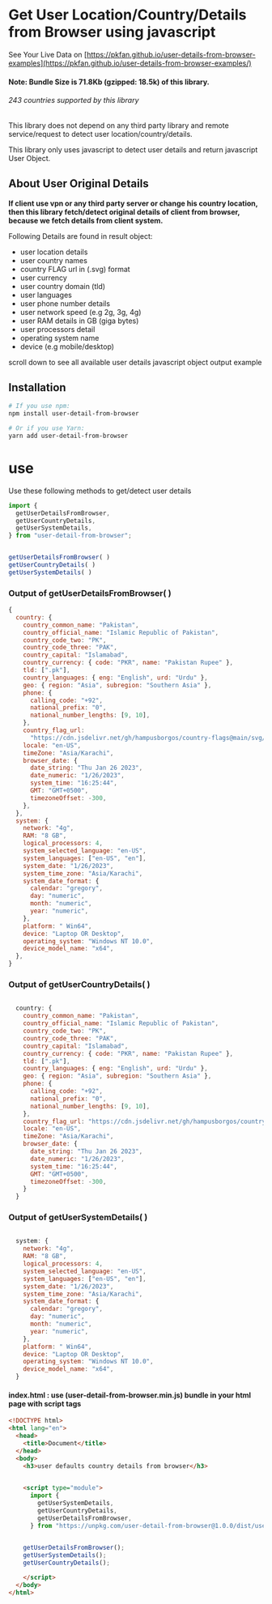 # Get User Location/Country/Details from Browser using javascript

See Your Live Data on [https://pkfan.github.io/user-details-from-browser-examples](https://pkfan.github.io/user-details-from-browser-examples/) 

#### Note: Bundle Size is 71.8Kb (gzipped: 18.5k) of this library.

###### 243 countries supported by this library
   
   
   
This library does not depend on any third party library and remote service/request to detect user location/country/details. 

This library only uses javascript to detect user details and return javascript User Object.    

## About User Original Details
**If client use vpn or any third party server or change his country location, then this library fetch/detect original details of client from browser, because we fetch details from client system.**   


Following Details are found in result object:   
* user location details
* user country names
* country FLAG url in (.svg) format
* user currency
* user country domain (tld)
* user languages
* user phone number details
* user network speed (e.g 2g, 3g, 4g)
* user RAM details in GB (giga bytes)
* user processors detail
* operating system name
* device (e.g mobile/desktop)

scroll down to see all available user details javascript object output example

## Installation
```bash
# If you use npm:
npm install user-detail-from-browser

# Or if you use Yarn:
yarn add user-detail-from-browser
```

# use
Use these following methods to get/detect user details
```js
import {
  getUserDetailsFromBrowser,
  getUserCountryDetails,
  getUserSystemDetails,
} from "user-detail-from-browser";


getUserDetailsFromBrowser( )
getUserCountryDetails( )
getUserSystemDetails( )

```

### Output of getUserDetailsFromBrowser( )
```js
{
  country: {
    country_common_name: "Pakistan",
    country_official_name: "Islamic Republic of Pakistan",
    country_code_two: "PK",
    country_code_three: "PAK",
    country_capital: "Islamabad",
    country_currency: { code: "PKR", name: "Pakistan Rupee" },
    tld: [".pk"],
    country_languages: { eng: "English", urd: "Urdu" },
    geo: { region: "Asia", subregion: "Southern Asia" },
    phone: {
      calling_code: "+92",
      national_prefix: "0",
      national_number_lengths: [9, 10],
    },
    country_flag_url:
      "https://cdn.jsdelivr.net/gh/hampusborgos/country-flags@main/svg/pk.svg",
    locale: "en-US",
    timeZone: "Asia/Karachi",
    browser_date: {
      date_string: "Thu Jan 26 2023",
      date_numeric: "1/26/2023",
      system_time: "16:25:44",
      GMT: "GMT+0500",
      timezoneOffset: -300,
    },
  },
  system: {
    network: "4g",
    RAM: "8 GB",
    logical_processors: 4,
    system_selected_language: "en-US",
    system_languages: ["en-US", "en"],
    system_date: "1/26/2023",
    system_time_zone: "Asia/Karachi",
    system_date_format: {
      calendar: "gregory",
      day: "numeric",
      month: "numeric",
      year: "numeric",
    },
    platform: " Win64",
    device: "Laptop OR Desktop",
    operating_system: "Windows NT 10.0",
    device_model_name: "x64",
  },
}


```


### Output of getUserCountryDetails( )
```js

  country: {
    country_common_name: "Pakistan",
    country_official_name: "Islamic Republic of Pakistan",
    country_code_two: "PK",
    country_code_three: "PAK",
    country_capital: "Islamabad",
    country_currency: { code: "PKR", name: "Pakistan Rupee" },
    tld: [".pk"],
    country_languages: { eng: "English", urd: "Urdu" },
    geo: { region: "Asia", subregion: "Southern Asia" },
    phone: {
      calling_code: "+92",
      national_prefix: "0",
      national_number_lengths: [9, 10],
    },
    country_flag_url: "https://cdn.jsdelivr.net/gh/hampusborgos/country-flags@main/svg/pk.svg",
    locale: "en-US",
    timeZone: "Asia/Karachi",
    browser_date: {
      date_string: "Thu Jan 26 2023",
      date_numeric: "1/26/2023",
      system_time: "16:25:44",
      GMT: "GMT+0500",
      timezoneOffset: -300,
    }
  }
```

### Output of getUserSystemDetails( )
```js

  system: {
    network: "4g",
    RAM: "8 GB",
    logical_processors: 4,
    system_selected_language: "en-US",
    system_languages: ["en-US", "en"],
    system_date: "1/26/2023",
    system_time_zone: "Asia/Karachi",
    system_date_format: {
      calendar: "gregory",
      day: "numeric",
      month: "numeric",
      year: "numeric",
    },
    platform: " Win64",
    device: "Laptop OR Desktop",
    operating_system: "Windows NT 10.0",
    device_model_name: "x64",
  }
```

#### index.html : use (user-detail-from-browser.min.js) bundle in your html page with script tags

```html
<!DOCTYPE html>
<html lang="en">
  <head>
    <title>Document</title>
  </head>
  <body>
    <h3>user defaults country details from browser</h3>
  

    <script type="module">
      import {
        getUserSystemDetails,
        getUserCountryDetails,
        getUserDetailsFromBrowser,
      } from "https://unpkg.com/user-detail-from-browser@1.0.0/dist/user-detail-from-browser.min.js";;
  

    getUserDetailsFromBrowser();
    getUserSystemDetails();
    getUserCountryDetails();

    </script>
  </body>
</html>

```

